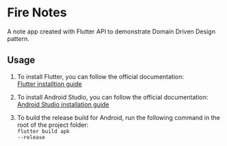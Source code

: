 # Fire Notes<br>

<p>A note app created with Flutter API to demonstrate Domain Driven Design pattern.<p>

## Usage

1. To install Flutter, you can follow the official documentation:<br>
[Flutter installtion guide](https://docs.flutter.dev/get-started/install)

2. To install Android Studio, you can follow the official documentation: <br>
[Android Studio installation guide](https://developer.android.com/studio/install)

3. To build the release build for Android, run the following command in the root of the project folder:<br>
<code>flutter build apk --release</code>